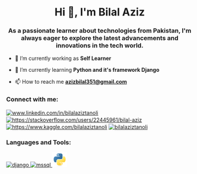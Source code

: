 <h1 align="center">Hi 👋, I'm Bilal Aziz</h1>
<h3 align="center">As a passionate learner about technologies from Pakistan, I'm always eager to explore the latest advancements and innovations in the tech world.</h3>

- 🔭 I’m currently working as **Self Learner**

- 🌱 I’m currently learning **Python and it's framework Django**

- 📫 How to reach me **azizbilal351@gmail.com**

<h3 align="left">Connect with me:</h3>
<p align="left">
<a href="https://linkedin.com/in/www.linkedin.com/in/bilalaziztanoli" target="blank"><img align="center" src="https://raw.githubusercontent.com/rahuldkjain/github-profile-readme-generator/master/src/images/icons/Social/linked-in-alt.svg" alt="www.linkedin.com/in/bilalaziztanoli" height="30" width="40" /></a>
<a href="https://stackoverflow.com/users/https://stackoverflow.com/users/22445961/bilal-aziz" target="blank"><img align="center" src="https://raw.githubusercontent.com/rahuldkjain/github-profile-readme-generator/master/src/images/icons/Social/stack-overflow.svg" alt="https://stackoverflow.com/users/22445961/bilal-aziz" height="30" width="40" /></a>
<a href="https://kaggle.com/https://www.kaggle.com/bilalaziztanoli" target="blank"><img align="center" src="https://raw.githubusercontent.com/rahuldkjain/github-profile-readme-generator/master/src/images/icons/Social/kaggle.svg" alt="https://www.kaggle.com/bilalaziztanoli" height="30" width="40" /></a>
<a href="https://instagram.com/bilalaziztanoli" target="blank"><img align="center" src="https://raw.githubusercontent.com/rahuldkjain/github-profile-readme-generator/master/src/images/icons/Social/instagram.svg" alt="bilalaziztanoli" height="30" width="40" /></a>
</p>

<h3 align="left">Languages and Tools:</h3>
<p align="left"> <a href="https://www.djangoproject.com/" target="_blank" rel="noreferrer"> <img src="https://cdn.worldvectorlogo.com/logos/django.svg" alt="django" width="40" height="40"/> </a> <a href="https://www.microsoft.com/en-us/sql-server" target="_blank" rel="noreferrer"> <img src="https://www.svgrepo.com/show/303229/microsoft-sql-server-logo.svg" alt="mssql" width="40" height="40"/> </a> <a href="https://www.python.org" target="_blank" rel="noreferrer"> <img src="https://raw.githubusercontent.com/devicons/devicon/master/icons/python/python-original.svg" alt="python" width="40" height="40"/> </a> </p>
